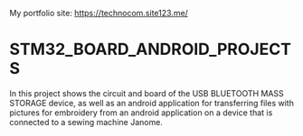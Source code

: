 My portfolio site: https://technocom.site123.me/
# STM32_BOARD_ANDROID_PROJECTS

In this project shows the circuit and board of the USB BLUETOOTH MASS STORAGE device, as well as an android application for transferring files with pictures for embroidery from an android application on a device that is connected to a sewing machine Janome.
